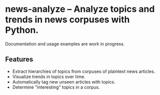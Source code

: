news-analyze – Analyze topics and trends in news corpuses with Python.
======================================================================

Documentation and usage examples are work in progress.

Features
--------

-   Extract hierarchies of topics from corpuses of plaintext news articles.
-   Visualize trends in topics over time.
-   Automatically tag new unseen articles with topics.
-   Determine "interesting" topics in a corpus.
